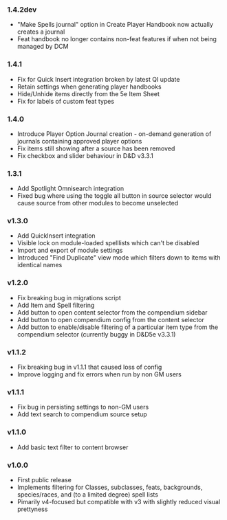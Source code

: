 ### 1.4.2dev
- "Make Spells journal" option in Create Player Handbook now actually creates a journal
- Feat handbook no longer contains non-feat features if when not being managed by DCM

### 1.4.1
- Fix for Quick Insert integration broken by latest QI update
- Retain settings when generating player handbooks
- Hide/Unhide items directly from the 5e Item Sheet
- Fix for labels of custom feat types

### 1.4.0
- Introduce Player Option Journal creation - on-demand generation of journals containing approved player options
- Fix items still showing after a source has been removed
- Fix checkbox and slider behaviour in D&D v3.3.1

### 1.3.1
- Add Spotlight Omnisearch integration
- Fixed bug where using the toggle all button in source selector would cause source from other modules to become unselected

### v1.3.0
- Add QuickInsert integration
- Visible lock on module-loaded spelllists which can't be disabled
- Import and export of module settings
- Introduced "Find Duplicate" view mode which filters down to items with identical names

### v1.2.0
- Fix breaking bug in migrations script
- Add Item and Spell filtering
- Add button to open content selector from the compendium sidebar
- Add button to open compendium config from the content selector
- Add button to enable/disable filtering of a particular item type from the compendium selector (currently buggy in D&D5e v3.3.1)

### v1.1.2
- Fix breaking bug in v1.1.1 that caused loss of config
- Improve logging and fix errors when run by non GM users

### v1.1.1
- Fix bug in persisting settings to non-GM users
- Add text search to compendium source setup

### v1.1.0
- Add basic text filter to content browser

### v1.0.0
- First public release
- Implements filtering for Classes, subclasses, feats, backgrounds, species/races, and (to a limited degree) spell lists
- Pimarily v4-focused but compatible with v3 with slightly reduced visual prettyness
